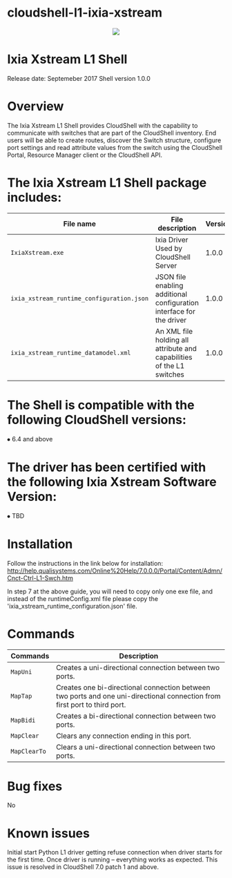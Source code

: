 # cloudshell-l1-ixia-xstream
<p align="center">
<img src="https://github.com/QualiSystems/devguide_source/raw/master/logo.png"></img>
</p>

# Ixia Xstream L1 Shell
Release date: Septemeber 2017
Shell version 1.0.0


# Overview
The Ixia Xstream L1 Shell provides CloudShell with the capability to communicate with switches that are part of the CloudShell inventory.
End users will be able to create routes, discover the Switch structure, configure port settings and read attribute values from the switch using the CloudShell Portal, Resource Manager client or the CloudShell API.

# The Ixia Xstream L1 Shell package includes:

|File name				|File description	| Version|
|---|---|---|
|`IxiaXstream.exe`|Ixia Driver Used by CloudShell Server|1.0.0|
|`ixia_xstream_runtime_configuration.json`|JSON file enabling additional configuration interface for the driver|1.0.0|
|`ixia_xstream_runtime_datamodel.xml`|An XML file holding all attribute and capabilities of the L1 switches|1.0.0|

# The Shell is compatible with the following CloudShell versions:
⦁	6.4 and above

# The driver has been certified with the following Ixia Xstream Software Version:
⦁	TBD

# Installation
Follow the instructions in the link below for installation:
http://help.qualisystems.com/Online%20Help/7.0.0.0/Portal/Content/Admn/Cnct-Ctrl-L1-Swch.htm 

In step 7 at the above guide, you will need to copy only one exe file, and instead of the runtimeConfig.xml file please copy the 'ixia_xstream_runtime_configuration.json' file.

# Commands
|Commands|Description|
|---|---|
|`MapUni`|	Creates a uni-directional connection between two ports.|
|`MapTap`|	Creates one bi-directional connection between two ports and one uni-directional connection from first port to third port.|
|`MapBidi`|	Creates a bi-directional connection between two ports.|
|`MapClear`|	Clears any connection ending in this port.|
|`MapClearTo`|	Clears a uni-directional connection between two ports.|


# Bug fixes
No


# Known issues
Initial start	Python L1 driver getting refuse connection when driver starts for the first time. Once driver is running – everything works as expected.
This issue is resolved in CloudShell 7.0 patch 1 and above.

